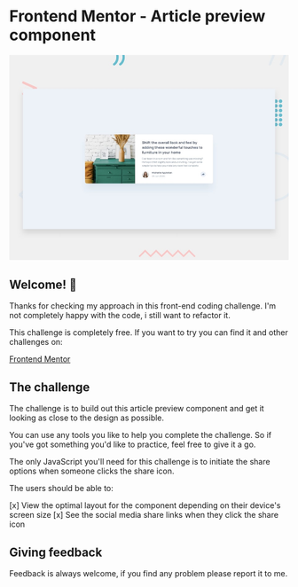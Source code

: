 # Frontend Mentor - Article preview component

![Design preview for the Article preview component coding challenge](./design/desktop-preview.jpg)

## Welcome! 👋

Thanks for checking my approach in this front-end coding challenge. I'm not completely happy with the code, i still want to refactor it.

This challenge is completely free. If you want to try you can find it and other challenges on:

[Frontend Mentor](https://www.frontendmentor.io)

## The challenge

The challenge is to build out this article preview component and get it looking as close to the design as possible.

You can use any tools you like to help you complete the challenge. So if you've got something you'd like to practice, feel free to give it a go.

The only JavaScript you'll need for this challenge is to initiate the share options when someone clicks the share icon.

The users should be able to:

[x] View the optimal layout for the component depending on their device's screen size
[x] See the social media share links when they click the share icon

## Giving feedback

Feedback is always welcome, if you find any problem please report it to me.
